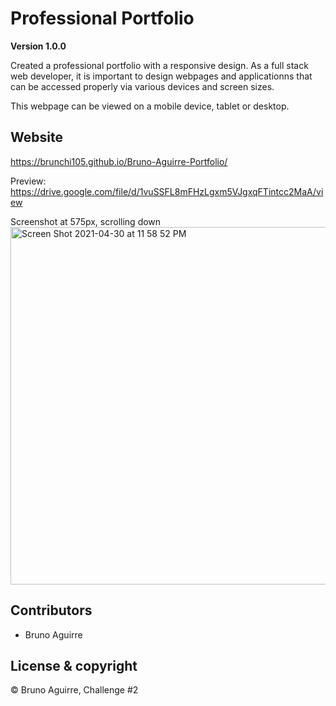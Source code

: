 # Professional Portfolio

**Version 1.0.0**

Created a professional portfolio with a responsive design. As a full stack web developer, it is important to design webpages and applicationns that can be accessed properly via various devices and screen sizes.

This webpage can be viewed on a mobile device, tablet or desktop. 

## Website
https://brunchi105.github.io/Bruno-Aguirre-Portfolio/ 

Preview: https://drive.google.com/file/d/1vuSSFL8mFHzLgxm5VJgxqFTintcc2MaA/view

Screenshot at 575px, scrolling down
<img width="572" alt="Screen Shot 2021-04-30 at 11 58 52 PM" src="https://user-images.githubusercontent.com/82074017/116774363-fe71c680-aa10-11eb-9c25-05df2b5d8b8f.png">

## Contributors

- Bruno Aguirre

## License & copyright

© Bruno Aguirre, Challenge #2